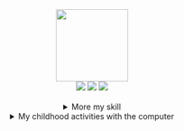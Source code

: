 <div align=center>
  <div>
    <img width=128px src=https://user-images.githubusercontent.com/81838716/147409345-91ff7670-a014-4805-aad9-57126d2db6f9.png />
  </div>

  <div>
    <img src="https://img.shields.io/badge/Android-white?style=for-the-badge&logo=android&logoColor=#3DDC84"/>
    <img src="https://img.shields.io/badge/Kotlin-white?style=for-the-badge&logo=kotlin&logoColor=#7F52FF"/>
    <img src="https://img.shields.io/badge/Java-white?style=for-the-badge&logo=oracle&logoColor=orange"/>
  </div>
  <br>
  <details markdown="1">
    <summary>More my skill</summary>
    <div>
      <hr>
      <strong>I've made some projects.</strong><br><br>
      <img src="https://img.shields.io/badge/iOS-white?style=flat-square&logo=ios&logoColor=black"/>
      <img src="https://img.shields.io/badge/Swift-white?style=flat-square&logo=swift&logoColor=#F05138"/>
      <img src="https://img.shields.io/badge/Unity-white?style=flat-square&logo=unity&logoColor=black"/>
      <img src="https://img.shields.io/badge/C＃-white?style=flat-square&logo=csharp&logoColor=black"/>
      <img src="https://img.shields.io/badge/SpringBoot-white?style=flat-square&logo=springboot&logoColor=#6DB33F"/>
      <img src="https://img.shields.io/badge/React.js-white?style=flat-square&logo=react&logoColor=#61DAFB"/>
      <img src="https://img.shields.io/badge/HTML(+jsp,mustache,thymeleaf)-white?style=flat-square&logo=html5&logoColor=#E34F26"/>
      <img src="https://img.shields.io/badge/CSS-white?style=flat-square&logo=css3&logoColor=blue"/>
      <img src="https://img.shields.io/badge/JavaScript-white?style=flat-square&logo=javascript&logoColor=#F7DF1E"/>
      <img src="https://img.shields.io/badge/Node.js-white?style=flat-square&logo=node.js&logoColor=#339933"/>
    </div>
    <div>
      <img src="https://img.shields.io/badge/MySQL-white?style=flat-square&logo=mysql&logoColor=#4479A1"/>
      <img src="https://img.shields.io/badge/OracleDatabase-white?style=flat-square&logo=oracle&logoColor=orange"/>
      <img src="https://img.shields.io/badge/SQLite-white?style=flat-square&logo=sqlite&logoColor=navy"/>
      <img src="https://img.shields.io/badge/Realm-white?style=flat-square&logo=realm&logoColor=navy"/>
    </div>
    <div>
      <img src="https://img.shields.io/badge/Photoshop-white?style=flat-square&logo=adobephotoshop&logoColor=#31A8FF"/>
      <img src="https://img.shields.io/badge/Photopea-white?style=flat-square&logo=photopea&logoColor=#18A497"/>
      <img src="https://img.shields.io/badge/Animate-white?style=flat-square&logo=adobe&logoColor=red"/>
    </div>
    <hr>
    <div>
      <strong>I did a little studying.</strong><br><br>
      <img src="https://img.shields.io/badge/Flutter-white?style=flat-square&logo=flutter&logoColor=skyblue"/>
      <img src="https://img.shields.io/badge/Dart-white?style=flat-square&logo=dart&logoColor=skyblue"/>
      <img src="https://img.shields.io/badge/Svelte-white?style=flat-square&logo=svelte&logoColor=#FF3E00"/>
      <img src="https://img.shields.io/badge/RubyOnRails-white?style=flat-square&logo=rubyonrails&logoColor=red"/>
      <img src="https://img.shields.io/badge/Ruby-white?style=flat-square&logo=ruby&logoColor=red"/>
      <img src="https://img.shields.io/badge/Go-white?style=flat-square&logo=go&logoColor=#00ADD8"/>
      <img src="https://img.shields.io/badge/Python-white?style=flat-square&logo=python&logoColor=#3776AB"/>
      <img src="https://img.shields.io/badge/C++-white?style=flat-square&logo=cplusplus&logoColor=navy"/>
      <img src="https://img.shields.io/badge/C-white?style=flat-square&logo=c&logoColor=#A8B9CC"/>
      <img src="https://img.shields.io/badge/Servlet-white?style=flat-square&logo=oracle&logoColor=orange"/>
      <img src="https://img.shields.io/badge/PHP-white?style=flat-square&logo=php&logoColor=#777BB4"/>
    </div>
    <div>
      <img src="https://img.shields.io/badge/Hibernate-white?style=flat-square&logo=hibernate&logoColor=gray"/>
      <img src="https://img.shields.io/badge/PostgreSQL-white?style=flat-square&logo=postgresql&logoColor=#003B57"/>
    </div>
    <hr>
  </deatils>
</div>
<div align=center>
  <details markdown="1">
    <summary>My childhood activities with the computer</summary>
    
|history|description|
|---|---|
|1999.01.06|Born|
|2005|Started using the computer|
|2007|Create a game with a tool called RPGXP and someone else's ruby open source code|
|2008|Made several cartoons with Photoshop|
|2009|Made several Use maps for Starcraft|
|2009|High-quality custom Yu-Gi-Oh cards made with Photoshop|
|2010|Ran an online game called Maple Story as a private server using mysql and wz engine|
|2010|Created several shooting games, animations with Adobe Flash|
|2012|Created a mod for Minecraft in Java and run a large RPG and Farm server(maybe my server is first farm server in the Minecraft)|
|2014|Learning more programming languages with friends to make Unity games|
|2017|Majored in computer engineering(or science)|
|2021|Awarded for creating android, ios apps and game apps|
    
  </details>
</div>
